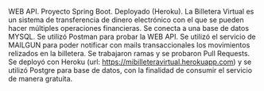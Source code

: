 WEB API. Proyecto Spring Boot. Deployado (Heroku). La Billetera Virtual es un sistema de transferencia de dinero electrónico con el que se pueden hacer múltiples operaciones financieras. Se conecta a una base de datos MYSQL. Se utilizó Postman para probar la WEB API. Se utilizó el servicio de MAILGUN para poder notificar con mails transaccionales los movimientos relizados en la billetera. Se trabajaron ramas y se probaron Pull Requests. Se deployó con Heroku (url: https://mibilleteravirtual.herokuapp.com) y se utilizó Postgre para base de datos, con la finalidad de consumir el servicio de manera gratuita.
